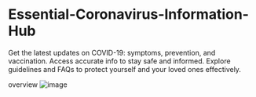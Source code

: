 # Essential-Coronavirus-Information-Hub
Get the latest updates on COVID-19: symptoms, prevention, and vaccination. Access accurate info to stay safe and informed. Explore guidelines and FAQs to protect yourself and your loved ones effectively.

overview
![image](https://github.com/user-attachments/assets/f9ff875a-df66-44ac-b0dd-f7c34a1ca1f6)
